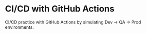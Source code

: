 #  CI/CD with GitHub Actions

 CI/CD practice with GitHub Actions by simulating Dev → QA → Prod environments.
